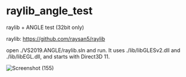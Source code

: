 # raylib_angle_test
raylib + ANGLE test (32bit only)

raylib: https://github.com/raysan5/raylib


open ./VS2019.ANGLE/raylib.sln and run. It uses ./lib/libGLESv2.dll and ./lib/libEGL.dll, and starts with Direct3D 11.

![Screenshot (155)](https://user-images.githubusercontent.com/2569545/155636310-256d2915-8b0a-4453-a8ca-148ac377b1bc.png)
